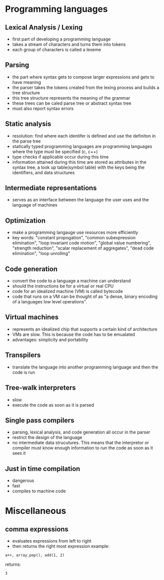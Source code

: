 # Programming languages
## Lexical Analysis / Lexing
* first part of developing a programming language
* takes a stream of characters and turns them into tokens
* each group of characters is called a lexeme
## Parsing
* the part where syntax gets to compose larger expressions and gets to have meaning
* the parser takes the tokens created from the lexing process and builds a tree structure
* this tree structure represents the meaning of the grammar
* these trees can be caled parse tree or abstract syntax tree
* must also report syntax errors
## Static analysis
* resolution: find where each identifer is defined and use the definiton in the parse tree
* statically typed programming languages are programming languages where the type must be specified (c, c++)
* type checks if applicable occur during this time
* information attained during this time are stored as attributes in the syntax tree, a look up table(symbol table) with the keys being the identifiers, and data structures
## Intermediate representations
* serves as an interface between the language the user uses and the language of machines
## Optimization
* make a programming langauge use resources more efficiently
* key words: "constant propogation", "common subexpression elimination", "loop invariant code motion", "global value numbering", "strength reduction", "scalar replacement of aggregates", "dead code elimination", "loop unrolling"
## Code generation
* convert the code to a language a machine can understand
* should the instructions be for a virtual or real CPU
* code for an idealized machine (VM) is called bytecode
* code that runs on a VM can be thought of as "a dense, binary encoding of a languages low level operations".
## Virtual machines
* represents an idealized chip that supports a certain kind of architecture
* VMs are slow. This is because the code has to be emualated
* advantages: simplicity and portability
## Transpilers
* translate the language into another programming language and then the code is run
## Tree-walk interpreters
* slow
* execute the code as soon as it is parsed
## Single pass compilers
* parsing, lexical analysis, and code generation all occur in the parser
* restrict the design of the language
* no intermediate data strucutures. This means that the interpretor or compiler must know enough information to run the code as soon as it sees it
## Just in time compilation
* dangerous
* fast
* compiles to machine code
# Miscellaneous
## comma expressions
* evaluates expressions from left to right
* then returns the right most expression
example:
```
a++, array.pop(), add(1, 2)
```
returns:
```
3
```


